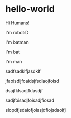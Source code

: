 # hello-world

Hi Humans!

I'm robot:D

I'm batman

I'm bat

I'm man

sadfsadklfjasdklf

jfaoisdljfoaidsjfsdiaojfoisd

dsajfklsadjfklasdjf

sadjfoisadjfoisadjfiosad

siopdfjsdaiofjoiasjdfiojsdaoifj
